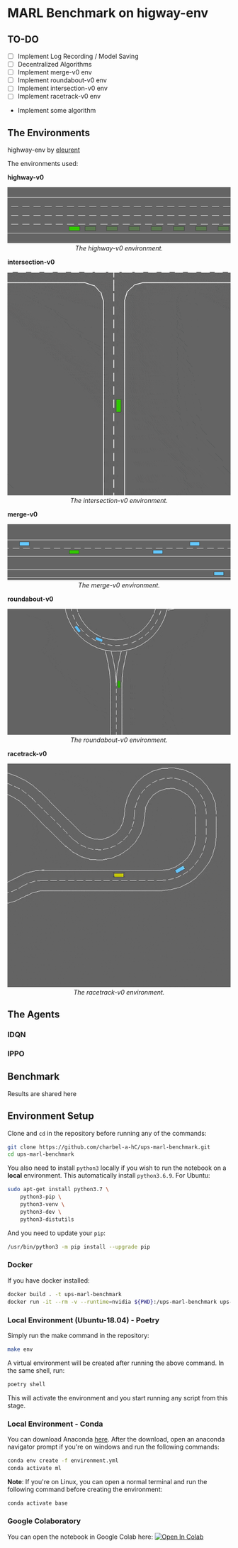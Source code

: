 # MARL Benchmark on higway-env

## TO-DO
- [ ] Implement Log Recording / Model Saving
- [ ] Decentralized Algorithms
- [ ] Implement merge-v0 env
- [ ] Implement roundabout-v0 env
- [ ] Implement intersection-v0 env
- [ ] Implement racetrack-v0 env
- Implement some algorithm
## The Environments

highway-env by [eleurent](https://github.com/eleurent/highway-env)

The environments used:

**highway-v0**
<p align="center">
    <img src="docs/highway-env.gif"><br/>
    <em>The highway-v0 environment.</em>
</p>

**intersection-v0**
<p align="center">
    <img src="docs/intersection-env.gif"><br/>
    <em>The intersection-v0 environment.</em>
</p>

**merge-v0**
<p align="center">
    <img src="docs/merge-env.gif"><br/>
    <em>The merge-v0 environment.</em>
</p>

**roundabout-v0**
<p align="center">
    <img src="docs/roundabout-env.gif"><br/>
    <em>The roundabout-v0 environment.</em>
</p>

**racetrack-v0**
<p align="center">
    <img src="docs/racetrack-env.gif"><br/>
    <em>The racetrack-v0 environment.</em>
</p>

## The Agents

### IDQN
### IPPO

## Benchmark

Results are shared here

## Environment Setup

Clone and `cd` in the repository before running any of the commands:
```bash
git clone https://github.com/charbel-a-hC/ups-marl-benchmark.git
cd ups-marl-benchmark
```
You also need to install `python3` locally if you wish to run the notebook on a **local** environment. This automatically install `python3.6.9`. For Ubuntu:
```bash
sudo apt-get install python3.7 \
    python3-pip \
    python3-venv \
    python3-dev \
    python3-distutils
```
And you need to update your `pip`:
```bash
/usr/bin/python3 -m pip install --upgrade pip
```
### Docker
If you have docker installed:
```bash
docker build . -t ups-marl-benchmark
docker run -it --rm -v --runtime=nvidia ${PWD}:/ups-marl-benchmark ups-marl-benchmark
```
### Local Environment (Ubuntu-18.04) - Poetry

Simply run the make command in the repository:
```bash
make env
```
A virtual environment will be created after running the above command. In the same shell, run:
```bash
poetry shell
```
This will activate the environment and you start running any script from this stage.

### Local Environment - Conda
You can download Anaconda [here](https://docs.anaconda.com/anaconda/install/index.html).
After the download, open an anaconda navigator prompt if you're on windows and run the following commands:
```bash
conda env create -f environment.yml
conda activate ml
```
**Note**: If you're on Linux, you can open a normal terminal and run the following command before creating the environment:
```bash
conda activate base
```

### Google Colaboratory
You can open the notebook in Google Colab here: [![Open In Colab](https://colab.research.google.com/assets/colab-badge.svg)]()
